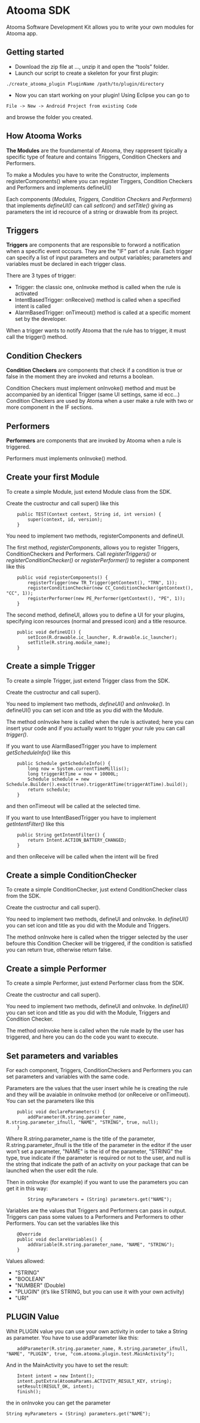 Atooma SDK
==========

Atooma Software Development Kit allows you to write your own modules for Atooma app.

Getting started
---------------
- Download the zip file at …, unzip it and open the “tools” folder.
- Launch our script to create a skeleton for your first plugin:

```
./create_atooma_plugin PluginName /path/to/plugin/directory
```
- Now you can start working on your plugin! Using Eclipse you can go to 

```
File -> New -> Android Project from existing Code 
```
and browse the folder you created.

How Atooma Works
----------------
**The Modules** are the foundamental of Atooma, they rappresent tipically a specific type of feature and contains Triggers, Condition Checkers and Performers.

To make a Modules you have to write the Constructor, implements registerComponents() where you can register Tirggers, Condition Checkers and Performers and implements defineUI()

Each components (*Modules, Triggers, Condition Checkers* and *Performers*) that implements *defineUI()* can call *setIcon()* and *setTitle()* giving as parameters the int id recource of a string or drawable from its project.

Triggers
--------
**Triggers** are components that are responsible to forword a notification when a
specific event occours. They are the "IF" part of a rule.
Each trigger can specify a list of input parameters and output variables; parameters and
variables must be declared in each trigger class.

There are 3 types of trigger:

- Trigger: the classic one, onInvoke method is called when the rule is activated
- IntentBasedTrigger: onReceive() method is called when a specified intent is called
- AlarmBasedTrigger: onTimeout() method is called at a specific moment set by the developer.

When a trigger wants to notify Atooma that the rule has to trigger, it must call the trigger() method.

Condition Checkers
------------------
**Condition Checkers** are components that check if a condition is true or false in the moment 
they are invoked and returns a boolean.

Condition Checkers must implement onInvoke() method and must be accompanied by an identical Trigger (same UI settings, same id ecc...)
Condition Checkers are used by Atoma when a user make a rule with two or more component in the IF sections.

Performers
----------
**Performers** are components that are invoked by Atooma when a rule is triggered.

Performers must implements onInvoke() method.

Create your first Module
------------------------
To create a simple Module, just extend Module class from the SDK.

Create the custroctur and call super() like this
```
	public TEST(Context context, String id, int version) {
		super(context, id, version);
	}
```

You need to implement two methods, registerComponents and defineUI.

The first method, *registerComponents*, allows you to register Triggers, ConditionCheckers and Performers. Call *registerTriggers()* or *registerConditionChecker()* or *registerPerformer()* to register a component like this

```
	public void registerComponents() {
		registerTrigger(new TR_Trigger(getContext(), "TRN", 1));
		registerConditionChecker(new CC_ConditionChecker(getContext(), "CC", 1));
		registerPerformer(new PE_Performer(getContext(), "PE", 1));
	}
```

The second method, defineUI, allows you to define a UI for your plugins, specifying icon
resources (normal and pressed icon) and a title resource.

```
	public void defineUI() {
		setIcon(R.drawable.ic_launcher, R.drawable.ic_launcher);
		setTitle(R.string.module_name);
	}
```

Create a simple Trigger
-----------------------
To create a simple Trigger, just extend Trigger class from the SDK.

Create the custroctur and call super().

You need to implement two methods, *defineUI()* and *onInvoke()*.
In defineUI() you can set icon and title as you did with the Module.

The method onInvoke here is called when the rule is activated; here you can insert your code and if you actually want to trigger your rule you can call *trigger()*.

If you want to use AlarmBasedTrigger you have to implement *getScheduleInfo()* like this
```
	public Schedule getScheduleInfo() {
		long now = System.currentTimeMillis();
		long triggerAtTime = now + 10000L;
		Schedule schedule = new Schedule.Builder().exact(true).triggerAtTime(triggerAtTime).build();
		return schedule;
	}
```
and then onTimeout will be called at the selected time.

If you want to use IntentBasedTrigger you have to implement *getIntentFilter()* like this

```
	public String getIntentFilter() {
		return Intent.ACTION_BATTERY_CHANGED;
	}
```

and then onReceive will be called when the intent will be fired

Create a simple ConditionChecker
--------------------------------
To create a simple ConditionChecker, just extend ConditionChecker class from the SDK.

Create the custroctur and call super().

You need to implement two methods, defineUI and onInvoke.
In *defineUI()* you can set icon and title as you did with the Module and Triggers.

The method onInvoke here is called when the trigger selected by the user befoure this Condition Checker will be triggered, if the condition is satisfied you can return true, otherwise return false.

Create a simple Performer
-------------------------
To create a simple Performer, just extend Performer class from the SDK.

Create the custroctur and call super().

You need to implement two methods, defineUI and onInvoke.
In *defineUI()* you can set icon and title as you did with the Module, Triggers and Condition Checker.

The method onInvoke here is called when the rule made by the user has triggered, and here you can do the code you want to execute.

Set parameters and variables
----------------------------
For each component, Triggers, ConditionCheckers and Performers you can set parameters and variables with the same code.

Parameters are the values that the user insert while he is creating the rule and they will be avaiable in onInvoke method (or onReceive or onTimeout). You can set the parameters like this

```
	public void declareParameters() {
		addParameter(R.string.parameter_name, R.string.parameter_ifnull, "NAME", "STRING", true, null);
	}
```

Where R.string.parameter\_name is the title of the parameter, R.string.parameter\_ifnull is the title of the parameter in the editor if the user won’t set a parameter, "NAME" is the id of the parameter, "STRING" the type, true indicate if the parameter is required or not to the user, and null is the string that indicate the path of an activity on your package that can be launched when the user edit the rule.

Then in onInvoke (for example) if you want to use the parameters you can get it in this way:

```
		String myParameters = (String) parameters.get("NAME");
```


Variables are the values that Triggers and Performers can pass in output. Triggers can pass some values to a Performers and Performers to other Performers. You can set the variables like this

```
	@Override
	public void declareVariables() {
		addVariable(R.string.parameter_name, "NAME", "STRING");
	}
```

Values allowed:

- "STRING"
- "BOOLEAN"
- "NUMBER" (Double)
- "PLUGIN" (it’s like STRING, but you can use it with your own activity)
- "URI"

PLUGIN Value
------------

Whit PLUGIN value you can use your own activity in order to take a String as parameter. You have to use addParameter like this:

```
	addParameter(R.string.parameter_name, R.string.parameter_ifnull, "NAME", "PLUGIN", true, "com.atooma.plugin.test.MainActivity");
```

And in the MainActivity you have to set the result:

```
	Intent intent = new Intent();
	intent.putExtra(AtoomaParams.ACTIVITY_RESULT_KEY, string);
	setResult(RESULT_OK, intent);
	finish();
```

the in onInvoke you can get the parameter

```
String myParameters = (String) parameters.get("NAME");
```

